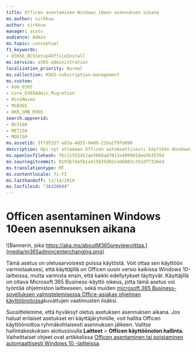 ```yaml
---
title: Officen asentaminen Windows 10een asennuksen aikana
ms.author: sirkkuw
author: sirkkuw
manager: scotv
audience: Admin
ms.topic: conceptual
f1_keywords:
- O365E_BCSSetup4OfficeInstall
ms.service: o365-administration
localization_priority: Normal
ms.collection: M365-subscription-management
ms.custom:
- Adm_O365
- Core_O365Admin_Migration
- MiniMaven
- MSB365
- OKR_SMB_M365
search.appverid:
- BCS160
- MET150
- MOE150
ms.assetid: 5ffd5327-a83a-4d53-94d6-22ba2f9fd090
description: Opi nyt ottamaan Officen automaattisesti käyttöön Windows 10-laitteissa asennuksen aikana.
ms.openlocfilehash: fbc11553452ae5068ad7013a409901dee5b3570d
ms.sourcegitcommit: 8193b7da5b1a415835d02ca96883c351df7326ed
ms.translationtype: MT
ms.contentlocale: fi-FI
ms.lasthandoff: 11/14/2019
ms.locfileid: "38320044"
---
```

# <a name="install-office-on-windows-10-during-setup"></a>Officen asentaminen Windows 10een asennuksen aikana

![Bannerin, joka https://aka.ms/aboutM365previewviittaa.](media/m365admincenterchanging.png)

Tämä asetus on oletusarvoisesti poissa käytöstä. Voit ottaa sen käyttöön varmistaaksesi, että käyttäjillä on Officen uusin versio kaikissa Windows 10-laitteissa, mutta varmista ensin, että kaikki edellytykset täyttyvät. Käyttäjillä on oltava Microsoft 365 Business-käyttö oikeus, jotta tämä asetus voi työntää ohjelmiston laitteeseen, sekä muiden [microsoft 365 Business-sovelluksen valmistelemisessa Office-asiakas ohjelman käyttöönotossa](prepare-for-office-client-deployment.md)kuvattujen vaatimusten lisäksi. 
  
Suosittelemme, että hyväksyt oletus asetuksen asennuksen aikana. Jos haluat erilaiset asetukset eri käyttäjäryhmille, voit hallita Officen käyttöönottoa ryhmäkohtaisesti asennuksen jälkeen. Valitse hallintakeskuksen aloitussivulla **Laitteet** \> **Officen käyttöönoton hallinta**. Vaiheittaiset ohjeet ovat artikkelissa [Officen asentaminen tai poistaminen automaattisesti Windows 10 -laitteissa](auto-install-or-uninstall-office.md).
